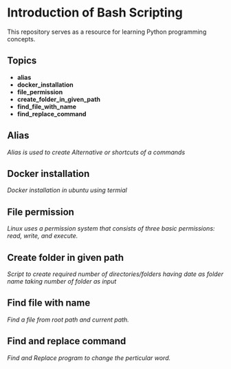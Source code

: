 # Introduction of Bash Scripting   
This repository serves as a resource for learning Python programming concepts.

## Topics
* **alias**
* **docker_installation**
* **file_permission**
* **create_folder_in_given_path**
* **find_file_with_name**
* **find_replace_command**

## **Alias** 
*Alias is used to create Alternative or shortcuts of a commands*

##  **Docker installation**
*Docker installation in ubuntu using termial* 

## **File permission**
*Linux uses a permission system that consists of three basic permissions: read, write, and execute.*

## **Create folder in given path**
*Script to create required number of directories/folders having date as folder name taking number of folder as input*

## **Find file with name**
*Find a file from root path and current path.*

## **Find and replace command**
*Find and Replace program to change the perticular word.*
